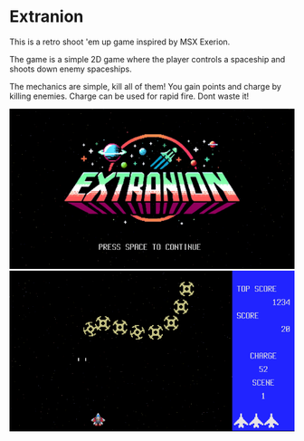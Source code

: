 # Extranion

This is a retro shoot 'em up game inspired by MSX Exerion.

The game is a simple 2D game where the player controls a spaceship and shoots down enemy spaceships.

The mechanics are simple, kill all of them!
You gain points and charge by killing enemies. Charge can be used for rapid fire. Dont waste it!

![Extranion Intro](screenshot-1.png)
![Extranion Gameplay](screenshot-2.png)
